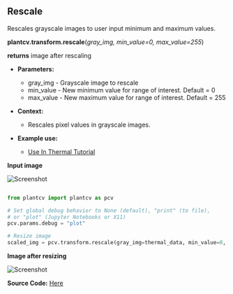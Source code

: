 ## Rescale

Rescales grayscale images to user input minimum and maximum values.

**plantcv.transform.rescale**(*gray_img, min_value=0, max_value=255*)

**returns** image after rescaling

- **Parameters:**
    - gray_img - Grayscale image to rescale
    - min_value - New minimum value for range of interest. Default = 0
    - max_value - New maximum value for range of interest. Default = 255
   
- **Context:**
    - Rescales pixel values in grayscale images.
- **Example use:**
    - [Use In Thermal Tutorial](tutorials/thermal_tutorial.md)
    
**Input image**

![Screenshot](img/tutorial_images/thermal/unscaled_image.jpg)

```python

from plantcv import plantcv as pcv

# Set global debug behavior to None (default), "print" (to file), 
# or "plot" (Jupyter Notebooks or X11)
pcv.params.debug = "plot"

# Resize image
scaled_img = pcv.transform.rescale(gray_img=thermal_data, min_value=0, max_value=255)

```

**Image after resizing**

![Screenshot](img/tutorial_images/thermal/rescaled_image.jpg)

**Source Code:** [Here](https://github.com/danforthcenter/plantcv/blob/main/plantcv/plantcv/transform/rescale.py)
